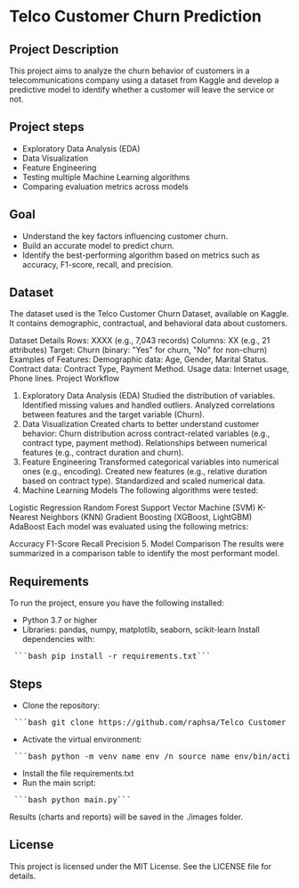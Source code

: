 # Telco Customer Churn Prediction
## Project Description
This project aims to analyze the churn behavior of customers in a telecommunications company using a dataset from Kaggle and develop a predictive model to identify whether a customer will leave the service or not.

## Project steps
- Exploratory Data Analysis (EDA)
- Data Visualization
- Feature Engineering
- Testing multiple Machine Learning algorithms
- Comparing evaluation metrics across models

## Goal
- Understand the key factors influencing customer churn.
- Build an accurate model to predict churn.
- Identify the best-performing algorithm based on metrics such as accuracy, F1-score, recall, and precision.

## Dataset
The dataset used is the Telco Customer Churn Dataset, available on Kaggle. It contains demographic, contractual, and behavioral data about customers.

Dataset Details
Rows: XXXX (e.g., 7,043 records)
Columns: XX (e.g., 21 attributes)
Target: Churn (binary: "Yes" for churn, "No" for non-churn)
Examples of Features:
Demographic data: Age, Gender, Marital Status.
Contract data: Contract Type, Payment Method.
Usage data: Internet usage, Phone lines.
Project Workflow
1. Exploratory Data Analysis (EDA)
Studied the distribution of variables.
Identified missing values and handled outliers.
Analyzed correlations between features and the target variable (Churn).
2. Data Visualization
Created charts to better understand customer behavior:
Churn distribution across contract-related variables (e.g., contract type, payment method).
Relationships between numerical features (e.g., contract duration and churn).
3. Feature Engineering
Transformed categorical variables into numerical ones (e.g., encoding).
Created new features (e.g., relative duration based on contract type).
Standardized and scaled numerical data.
4. Machine Learning Models
The following algorithms were tested:

Logistic Regression
Random Forest
Support Vector Machine (SVM)
K-Nearest Neighbors (KNN)
Gradient Boosting (XGBoost, LightGBM)
AdaBoost
Each model was evaluated using the following metrics:

Accuracy
F1-Score
Recall
Precision
5. Model Comparison
The results were summarized in a comparison table to identify the most performant model.

## Requirements
To run the project, ensure you have the following installed:
- Python 3.7 or higher
- Libraries: pandas, numpy, matplotlib, seaborn, scikit-learn
Install dependencies with:
<pre> ```bash pip install -r requirements.txt``` </pre>
## Steps
- Clone the repository:
<pre> ```bash git clone https://github.com/raphsa/Telco_Customer_churn.git``` </pre>
- Activate the virtual environment:
<pre> ```bash python -m venv name_env /n source name_env/bin/activate``` </pre>
- Install the file requirements.txt
- Run the main script:
<pre> ```bash python main.py``` </pre>
Results (charts and reports) will be saved in the ./images folder.
## License
This project is licensed under the MIT License. See the LICENSE file for details.